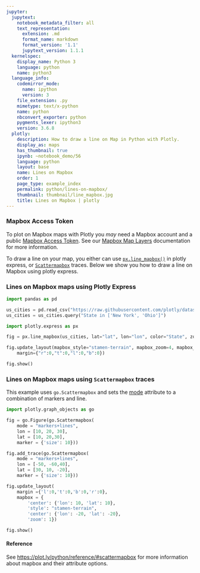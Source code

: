 ```yaml
---
jupyter:
  jupytext:
    notebook_metadata_filter: all
    text_representation:
      extension: .md
      format_name: markdown
      format_version: '1.1'
      jupytext_version: 1.1.1
  kernelspec:
    display_name: Python 3
    language: python
    name: python3
  language_info:
    codemirror_mode:
      name: ipython
      version: 3
    file_extension: .py
    mimetype: text/x-python
    name: python
    nbconvert_exporter: python
    pygments_lexer: ipython3
    version: 3.6.8
  plotly:
    description: How to draw a line on Map in Python with Plotly.
    display_as: maps
    has_thumbnail: true
    ipynb: ~notebook_demo/56
    language: python
    layout: base
    name: Lines on Mapbox
    order: 1
    page_type: example_index
    permalink: python/lines-on-mapbox/
    thumbnail: thumbnail/line_mapbox.jpg
    title: Lines on Mapbox | plotly
---
```


### Mapbox Access Token

To plot on Mapbox maps with Plotly you *may* need a Mapbox account and a public [Mapbox Access Token](https://www.mapbox.com/studio). See our [Mapbox Map Layers](/python/mapbox-layers/) documentation for more information.

To draw a line on your map, you either can use [`px.line_mapbox()`](https://www.plotly.express/plotly_express/#plotly_express.line_mapbox) in plotly express, or [`Scattermapbox`](https://plot.ly/python/reference/#scattermapbox) traces. Below we show you how to draw a line on Mapbox using plotly express.

### Lines on Mapbox maps using Plotly Express

```python
import pandas as pd

us_cities = pd.read_csv("https://raw.githubusercontent.com/plotly/datasets/master/us-cities-top-1k.csv")
us_cities = us_cities.query("State in ['New York', 'Ohio']")

import plotly.express as px

fig = px.line_mapbox(us_cities, lat="lat", lon="lon", color="State", zoom=3, height=300)

fig.update_layout(mapbox_style="stamen-terrain", mapbox_zoom=4, mapbox_center_lat = 41,
    margin={"r":0,"t":0,"l":0,"b":0})

fig.show()
```

### Lines on Mapbox maps using `Scattermapbox` traces

This example uses `go.Scattermapbox` and sets
the [mode](https://plot.ly/python/reference/#scattermapbox-mode) attribute to a combination of markers and line.

```python
import plotly.graph_objects as go

fig = go.Figure(go.Scattermapbox(
    mode = "markers+lines",
    lon = [10, 20, 30], 
    lat = [10, 20,30], 
    marker = {'size': 10}))

fig.add_trace(go.Scattermapbox(
    mode = "markers+lines",      
    lon = [-50, -60,40], 
    lat = [30, 10, -20], 
    marker = {'size': 10}))

fig.update_layout(
    margin ={'l':0,'t':0,'b':0,'r':0},
    mapbox = {
        'center': {'lon': 10, 'lat': 10},
        'style': "stamen-terrain", 
        'center': {'lon': -20, 'lat': -20}, 
        'zoom': 1})

fig.show()
```

#### Reference
See https://plot.ly/python/reference/#scattermapbox for more information about mapbox and their attribute options.
